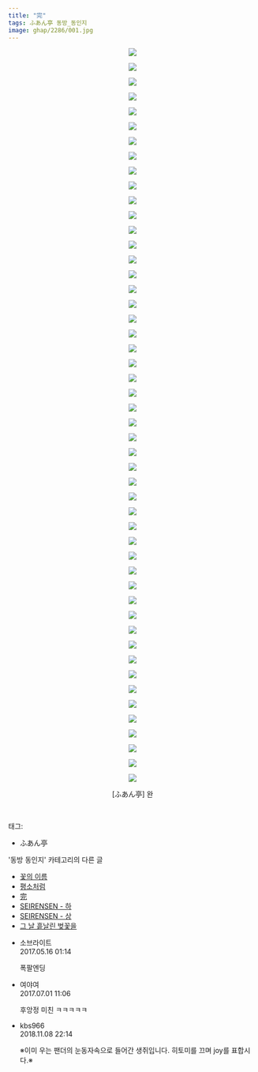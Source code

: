 ```yaml
---
title: "完"
tags: ふあん亭 동방_동인지
image: ghap/2286/001.jpg
---
```

<div class="article">
<p style="text-align: center; clear: none; float: none;"><img src="{{ site.nasurl }}/ghap/2286/001.jpg"/></p>
<p style="text-align: center; clear: none; float: none;"><img src="{{ site.nasurl }}/ghap/2286/002.jpg"/></p>
<p style="text-align: center; clear: none; float: none;"><img src="{{ site.nasurl }}/ghap/2286/003.jpg"/></p>
<p style="text-align: center; clear: none; float: none;"><img src="{{ site.nasurl }}/ghap/2286/004.jpg"/></p>
<p style="text-align: center; clear: none; float: none;"><img src="{{ site.nasurl }}/ghap/2286/005.jpg"/></p>
<p style="text-align: center; clear: none; float: none;"><img src="{{ site.nasurl }}/ghap/2286/006.jpg"/></p>
<p style="text-align: center; clear: none; float: none;"><img src="{{ site.nasurl }}/ghap/2286/007.jpg"/></p>
<p style="text-align: center; clear: none; float: none;"><img src="{{ site.nasurl }}/ghap/2286/008.jpg"/></p>
<p style="text-align: center; clear: none; float: none;"><img src="{{ site.nasurl }}/ghap/2286/009.jpg"/></p>
<p style="text-align: center; clear: none; float: none;"><img src="{{ site.nasurl }}/ghap/2286/010.jpg"/></p>
<p style="text-align: center; clear: none; float: none;"><img src="{{ site.nasurl }}/ghap/2286/011.jpg"/></p>
<p style="text-align: center; clear: none; float: none;"><img src="{{ site.nasurl }}/ghap/2286/012.jpg"/></p>
<p style="text-align: center; clear: none; float: none;"><img src="{{ site.nasurl }}/ghap/2286/013.jpg"/></p>
<p style="text-align: center; clear: none; float: none;"><img src="{{ site.nasurl }}/ghap/2286/014.jpg"/></p>
<p style="text-align: center; clear: none; float: none;"><img src="{{ site.nasurl }}/ghap/2286/015.jpg"/></p>
<p style="text-align: center; clear: none; float: none;"><img src="{{ site.nasurl }}/ghap/2286/016.jpg"/></p>
<p style="text-align: center; clear: none; float: none;"><img src="{{ site.nasurl }}/ghap/2286/017.jpg"/></p>
<p style="text-align: center; clear: none; float: none;"><img src="{{ site.nasurl }}/ghap/2286/018.jpg"/></p>
<p style="text-align: center; clear: none; float: none;"><img src="{{ site.nasurl }}/ghap/2286/019.jpg"/></p>
<p style="text-align: center; clear: none; float: none;"><img src="{{ site.nasurl }}/ghap/2286/020.jpg"/></p>
<p style="text-align: center; clear: none; float: none;"><img src="{{ site.nasurl }}/ghap/2286/021.jpg"/></p>
<p style="text-align: center; clear: none; float: none;"><img src="{{ site.nasurl }}/ghap/2286/022.jpg"/></p>
<p style="text-align: center; clear: none; float: none;"><img src="{{ site.nasurl }}/ghap/2286/023.jpg"/></p>
<p style="text-align: center; clear: none; float: none;"><img src="{{ site.nasurl }}/ghap/2286/024.jpg"/></p>
<p style="text-align: center; clear: none; float: none;"><img src="{{ site.nasurl }}/ghap/2286/025.jpg"/></p>
<p style="text-align: center; clear: none; float: none;"><img src="{{ site.nasurl }}/ghap/2286/026.jpg"/></p>
<p style="text-align: center; clear: none; float: none;"><img src="{{ site.nasurl }}/ghap/2286/027.jpg"/></p>
<p style="text-align: center; clear: none; float: none;"><img src="{{ site.nasurl }}/ghap/2286/028.jpg"/></p>
<p style="text-align: center; clear: none; float: none;"><img src="{{ site.nasurl }}/ghap/2286/029.jpg"/></p>
<p style="text-align: center; clear: none; float: none;"><img src="{{ site.nasurl }}/ghap/2286/030.jpg"/></p>
<p style="text-align: center; clear: none; float: none;"><img src="{{ site.nasurl }}/ghap/2286/031.jpg"/></p>
<p style="text-align: center; clear: none; float: none;"><img src="{{ site.nasurl }}/ghap/2286/032.jpg"/></p>
<p style="text-align: center; clear: none; float: none;"><img src="{{ site.nasurl }}/ghap/2286/033.jpg"/></p>
<p style="text-align: center; clear: none; float: none;"><img src="{{ site.nasurl }}/ghap/2286/034.jpg"/></p>
<p style="text-align: center; clear: none; float: none;"><img src="{{ site.nasurl }}/ghap/2286/035.jpg"/></p>
<p style="text-align: center; clear: none; float: none;"><img src="{{ site.nasurl }}/ghap/2286/036.jpg"/></p>
<p style="text-align: center; clear: none; float: none;"><img src="{{ site.nasurl }}/ghap/2286/037.jpg"/></p>
<p style="text-align: center; clear: none; float: none;"><img src="{{ site.nasurl }}/ghap/2286/038.jpg"/></p>
<p style="text-align: center; clear: none; float: none;"><img src="{{ site.nasurl }}/ghap/2286/039.jpg"/></p>
<p style="text-align: center; clear: none; float: none;"><img src="{{ site.nasurl }}/ghap/2286/040.jpg"/></p>
<p style="text-align: center; clear: none; float: none;"><img src="{{ site.nasurl }}/ghap/2286/041.jpg"/></p>
<p style="text-align: center; clear: none; float: none;"><img src="{{ site.nasurl }}/ghap/2286/042.jpg"/></p>
<p style="text-align: center; clear: none; float: none;"><img src="{{ site.nasurl }}/ghap/2286/043.jpg"/></p>
<p style="text-align: center; clear: none; float: none;"><img src="{{ site.nasurl }}/ghap/2286/044.jpg"/></p>
<p style="text-align: center; clear: none; float: none;"><img src="{{ site.nasurl }}/ghap/2286/045.jpg"/></p>
<p style="text-align: center; clear: none; float: none;"><img src="{{ site.nasurl }}/ghap/2286/046.jpg"/></p>
<p style="text-align: center; clear: none; float: none;"><img src="{{ site.nasurl }}/ghap/2286/047.jpg"/></p>
<p style="text-align: center; clear: none; float: none;"><img src="{{ site.nasurl }}/ghap/2286/048.jpg"/></p>
<p style="text-align: center; clear: none; float: none;"><img src="{{ site.nasurl }}/ghap/2286/049.jpg"/></p>
<p style="text-align: center; clear: none; float: none;"><img src="{{ site.nasurl }}/ghap/2286/050.jpg"/></p>
<p style="text-align: center; clear: none; float: none;">[ふあん亭] 완</p>
<p><br/></p>
</div><div class="tagTrail">
<p>태그: </p>
<ul>
<li>ふあん亭</li>
</ul>
</div><div class="another">
<p>'동방 동인지' 카테고리의 다른 글</p>
<ul>
<li><a href="/2016-09-22-ghap_2288">꽃의 이름</a></li>
<li><a href="/2016-09-22-ghap_2287">평소처럼</a></li>
<li><a href="/2016-09-22-ghap_2286">完</a></li>
<li><a href="/2016-09-22-ghap_2285">SEIRENSEN - 하</a></li>
<li><a href="/2016-09-22-ghap_2284">SEIRENSEN - 상</a></li>
<li><a href="/2016-09-22-ghap_2283">그 날 흩날린 벚꽃을</a></li>
</ul>
</div><div class="cb_module cb_fluid">
<div class="cb_wrt cb_profile">
<div class="comment">
<ul>
<li class="cb_thumb_off" id="comment14990040">
<div class="cb_comment_area">
<div class="cb_info_area">
<div class="cb_section">
<span class="cb_nick_name">소브라이트</span>
</div>
<div class="cb_section">
<span class="cb_date">2017.05.16 01:14 </span>
</div>
</div>
<div class="cb_dsc_comment">
<p class="cb_dsc">
											폭팔엔딩
										</p>
</div>
</div></li>
<li class="cb_thumb_off" id="comment15026627">
<div class="cb_comment_area">
<div class="cb_info_area">
<div class="cb_section">
<span class="cb_nick_name">여야여</span>
</div>
<div class="cb_section">
<span class="cb_date">2017.07.01 11:06 </span>
</div>
</div>
<div class="cb_dsc_comment">
<p class="cb_dsc">
											후앙정 미친 ㅋㅋㅋㅋㅋ
										</p>
</div>
</div></li>
<li class="cb_thumb_off" id="comment15370072">
<div class="cb_comment_area">
<div class="cb_info_area">
<div class="cb_section">
<span class="cb_nick_name">kbs966</span>
</div>
<div class="cb_section">
<span class="cb_date">2018.11.08 22:14 </span>
</div>
</div>
<div class="cb_dsc_comment">
<p class="cb_dsc">
											※이미 우는 팬더의 눈동자속으로 들어간 생쥐입니다. 히토미를 끄며 joy를 표합시다.※
										</p>
</div>
</div></li>
</ul>
</div>
</div><!-- commentList close -->
</div>